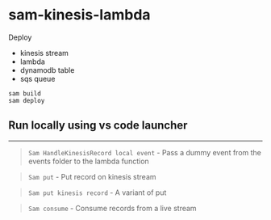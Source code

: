 # sam-kinesis-lambda


Deploy
- kinesis stream
- lambda
- dynamodb table
- sqs queue
```
sam build
sam deploy
```

## Run locally using vs code launcher
---------------------------------
> `Sam HandleKinesisRecord local event` - 
Pass a dummy event from the events folder to the lambda function


>`Sam put` - 
Put record on kinesis stream


>`Sam put kinesis record` - 
A variant of put


>`Sam consume` - 
Consume records from a live stream



